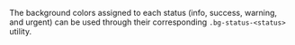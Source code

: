 The background colors assigned to each status (info, success, warning, and urgent) can be used through their corresponding `.bg-status-<status>` utility.